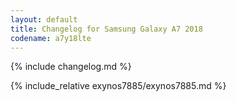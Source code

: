 ```yaml
---
layout: default
title: Changelog for Samsung Galaxy A7 2018
codename: a7y18lte
---
```


{% include changelog.md %}

{% include_relative exynos7885/exynos7885.md %}
